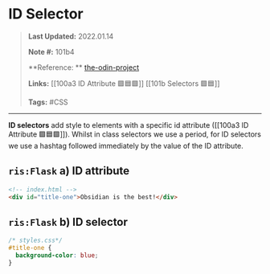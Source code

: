 # ID Selector
>**Last Updated:** 2022.01.14
>
>**Note #:** 101b4
>
>**Reference: ** 
>[the-odin-project](https://www.theodinproject.com/paths/foundations/courses/foundations/lessons/css-foundations#practice)
>
>**Links:** 
>[[100a3 ID Attribute 🟪🟦🟩]]
>[[101b Selectors 🟪🟦]]
>
>**Tags:** #CSS
---

**ID selectors** add style to elements with a specific id attribute ([[100a3 ID Attribute 🟪🟦🟩]]). Whilst in class selectors we use a period, for ID selectors we use a hashtag followed immediately by the value of the ID attribute.

## `ris:Flask` a) ID attribute
```html
<!-- index.html -->
<div id="title-one">Obsidian is the best!</div>
```

## `ris:Flask` b) ID selector
```css
/* styles.css*/
#title-one {
  background-color: blue;
}
```